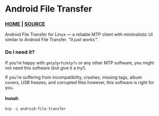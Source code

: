 # Android File Transfer

### [HOME](https://www.android.com/intl/en_us/filetransfer) | [SOURCE](https://github.com/whoozle/android-file-transfer-linux)

Android File Transfer for Linux — a reliable MTP client with minimalistic UI similar to Android File Transfer.  *"It just works™*.

### Do I need it?

If you're happy with `gmtp`/`gvfs`/`mtpfs` or any other MTP software, you might not need this software (but give it a try!).

If you're suffering from incompatibility, crashes, missing tags, album covers, USB freezes, and corrupted files however, this software is right for you.

#### Install:
```
kcp -i android-file-transfer
```
